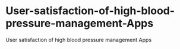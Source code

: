 # User-satisfaction-of-high-blood-pressure-management-Apps
User satisfaction of high blood pressure management Apps
